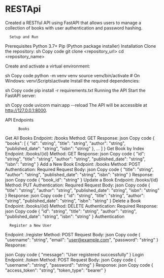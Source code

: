 # RESTApi
Created a RESTful API using FastAPI that allows users to manage a collection of books with user authentication and password hashing.

      Setup and Run
Prerequisites
Python 3.7+
Pip (Python package installer)
                      Installation
Clone the repository:
sh
Copy code
git clone <repository_url>
cd <repository_name>

Create and activate a virtual environment:

sh
Copy code
python -m venv venv
source venv/bin/activate  # On Windows: venv\Scripts\activate
Install the required dependencies:

sh
Copy code
pip install -r requirements.txt
Running the API
Start the FastAPI server:

sh
Copy code
uvicorn main:app --reload
The API will be accessible at http://127.0.0.1:8000.

API Endpoints

          Books
Get All Books
Endpoint: /books
Method: GET
      Response:
json
Copy code
{
    "books": [
        {
            "id": "string",
            "title": "string",
            "author": "string",
            "published_date": "string",
            "isbn": "string"
        },
        ...
    ]
}
        Get Book by Index
Endpoint: /books/{id}
Method: GET
        Response:
json
Copy code
{
    "id": "string",
    "title": "string",
    "author": "string",
    "published_date": "string",
    "isbn": "string"
}
      Add a New Book
Endpoint: /books
Method: POST
Authentication: Required
      Request Body:
json
Copy code
{
    "title": "string",
    "author": "string",
    "published_date": "string",
    "isbn": "string"
}
Response:
json
Copy code
{
    "book_id": "string"
}
      Update a Book
Endpoint: /books/{id}
Method: PUT
Authentication: Required
      Request Body:
json
Copy code
{
    "title": "string",
    "author": "string",
    "published_date": "string",
    "isbn": "string"
}
Response:
json
Copy code
{
    "id": "string",
    "title": "string",
    "author": "string",
    "published_date": "string",
    "isbn": "string"
}
        Delete a Book
Endpoint: /books/{id}
Method: DELETE
Authentication: Required
      Response:
json
Copy code
{
    "id": "string",
    "title": "string",
    "author": "string",
    "published_date": "string",
    "isbn": "string"
}
Authentication

      Register a New User
Endpoint: /register
Method: POST
      Request Body:
json
Copy code
{
    "username": "string",
    "email": "user@example.com",
    "password": "string"
}
Response:

json
Copy code
{
    "message": "User registered successfully"
}
        Login
Endpoint: /token
Method: POST
      Request Body:
json
Copy code
{
    "username": "string",
    "password": "string"
}
Response:
json
Copy code
{
    "access_token": "string",
    "token_type": "bearer"
}

